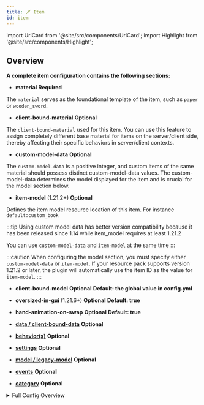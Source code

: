 ```yaml
---
title: 🗡️ Item
id: item
---
```


import UrlCard from '@site/src/components/UrlCard';
import Highlight from '@site/src/components/Highlight';

## Overview

**A complete item configuration contains the following sections:**

- **material** <Highlight color="#d64f1aff">**Required**</Highlight>

The `material` serves as the foundational template of the item, such as `paper` or `wooden_sword`.

- **client-bound-material** <Highlight color="#2E8B57">**Optional**</Highlight>

The `client-bound-material` used for this item. You can use this feature to assign completely different base material for items on the server/client side, thereby affecting their specific behaviors in server/client contexts.

- **custom-model-data** <Highlight color="#2E8B57">**Optional**</Highlight>

The `custom-model-data` is a positive integer, and custom items of the same material should possess distinct custom-model-data values. The custom-model-data determines the model displayed for the item and is crucial for the model section below.

- **item-model** (1.21.2+) <Highlight color="#2E8B57">**Optional**</Highlight>

Defines the item model resource location of this item. For instance `default:custom_book`

:::tip
Using custom model data has better version compatibility because it has been released since 1.14 while item_model requires at least 1.21.2

You can use `custom-model-data` and `item-model` at the same time
:::

:::caution
When configuring the model section, you must specify either `custom-model-data` or `item-model`. If your resource pack supports version 1.21.2 or later, the plugin will automatically use the item ID as the value for `item-model`.
:::

- **client-bound-model** <Highlight color="#2E8B57">**Optional**</Highlight> <Highlight color="#272ad8ff">**Default: the global value in config.yml**</Highlight>

- **oversized-in-gui** (1.21.6+) <Highlight color="#2E8B57">**Optional**</Highlight> <Highlight color="#272ad8ff">**Default: true**</Highlight>

- **hand-animation-on-swap** <Highlight color="#2E8B57">**Optional**</Highlight> <Highlight color="#272ad8ff">**Default: true**</Highlight>

- [**data / client-bound-data**](./item/data.md) <Highlight color="#2E8B57">**Optional**</Highlight>

- [**behavior(s)**](./item/behaviors.md) <Highlight color="#2E8B57">**Optional**</Highlight>

- [**settings**](./item/settings.md) <Highlight color="#2E8B57">**Optional**</Highlight>

- [**model / legacy-model**](./item/models.md) <Highlight color="#2E8B57">**Optional**</Highlight>

- [**events**](../reference/events.md) <Highlight color="#2E8B57">**Optional**</Highlight>

- [**category**](./category.md) <Highlight color="#2E8B57">**Optional**</Highlight>

<details>
  <summary>Full Config Overview</summary>

  ```yaml
  items:
    default:palm_log:
      material: paper
      custom-model-data: 1000
      item-model: default:palm_log
      settings:
        fuel-time: 300
        tags:
          - "default:palm_logs"
          - "minecraft:logs"
          - "minecraft:logs_that_burn"
      data:
        display-name: "<!i>Palm Log"
      model:
        type: "minecraft:model"
        path: "minecraft:item/custom/palm_log"
        generation:
          parent: "minecraft:block/custom/palm_log"
      oversized-in-gui: true
      hand-animation-on-swap: true
      client-bound-model: false
      behavior:
        type: block_item
        block: default:palm_log

  ```
</details>